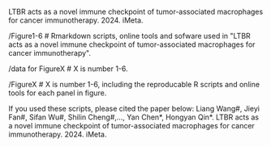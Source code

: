 LTBR acts as a novel immune checkpoint of tumor-associated macrophages for cancer immunotherapy. 2024. iMeta.

/Figure1-6 # Rmarkdown scripts, online tools and sofware used in "LTBR acts as a novel immune checkpoint of tumor-associated macrophages for cancer immunotherapy".

/data for FigureX # X is number 1-6.

/FigureX # X is number 1-6, including the reproducable R scripts and online tools for each panel in figure.

If you used these scripts, please cited the paper below: Liang Wang#, Jieyi Fan#, Sifan Wu#, Shilin Cheng#,..., Yan Chen*, Hongyan Qin*. LTBR acts as a novel immune checkpoint of tumor-associated macrophages for cancer immunotherapy. 2024. iMeta.
